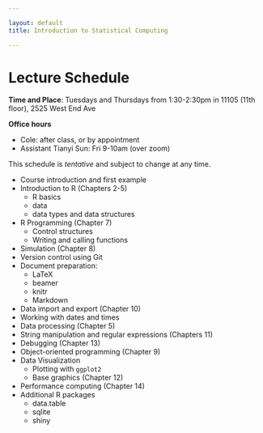 ```yaml
---

layout: default
title: Introduction to Statistical Computing

---
```


# Lecture Schedule

**Time and Place**: Tuesdays and Thursdays from 1:30-2:30pm in 11105 (11th floor), 2525 West End Ave

**Office hours**

* Cole: after class, or by appointment
* Assistant Tianyi Sun: Fri 9-10am (over zoom)

This schedule is *tentative* and subject to change at any time.

* Course introduction and first example
* Introduction to R (Chapters 2-5)
    - R basics
    - data
    - data types and data structures
* R Programming (Chapter 7)
    - Control structures
    - Writing and calling functions
* Simulation (Chapter 8)
* Version control using Git
* Document preparation:
    - LaTeX
    - beamer
    - knitr
    - Markdown
* Data import and export (Chapter 10)
* Working with dates and times
* Data processing (Chapter 5)
* String manipulation and regular expressions (Chapters 11)
* Debugging (Chapter 13)
* Object-oriented programming (Chapter 9)
* Data Visualization
    - Plotting with `ggplot2`
    - Base graphics (Chapter 12)
* Performance computing (Chapter 14)
* Additional R packages
    - data.table
    - sqlite
    - shiny
